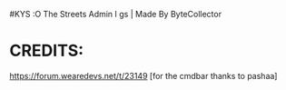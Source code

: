 #KYS :O
The Streets Admin I gs | Made By ByteCollector

# CREDITS:
https://forum.wearedevs.net/t/23149 [for the cmdbar thanks to pashaa]
